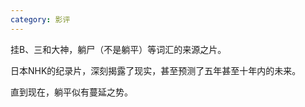```yaml
---
category: 影评
---
```


挂B、三和大神，躺尸（不是躺平）等词汇的来源之片。

日本NHK的纪录片，深刻揭露了现实，甚至预测了五年甚至十年内的未来。

直到现在，躺平似有蔓延之势。


